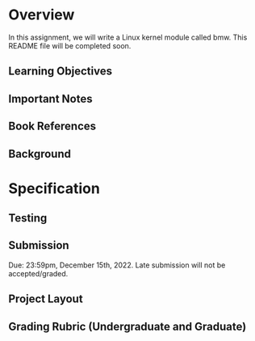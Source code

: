 # Overview

In this assignment, we will write a Linux kernel module called bmw. This README file will be completed soon.

## Learning Objectives

## Important Notes

## Book References

## Background

# Specification

## Testing

## Submission

Due: 23:59pm, December 15th, 2022. Late submission will not be accepted/graded.

## Project Layout

## Grading Rubric (Undergraduate and Graduate)
